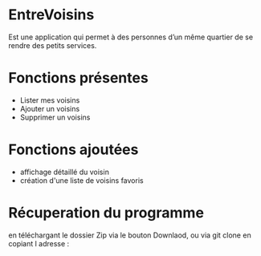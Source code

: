 # EntreVoisins

  Est une application qui permet à des personnes d’un même quartier de se rendre des petits services.
  
# Fonctions présentes

- Lister mes voisins
- Ajouter un voisins
- Supprimer un voisins

# Fonctions ajoutées

- affichage détaillé du voisin
- création d'une liste de  voisins favoris

# Récuperation du programme

en téléchargant le dossier Zip via le bouton Downlaod,
ou via git clone en copiant l adresse :
